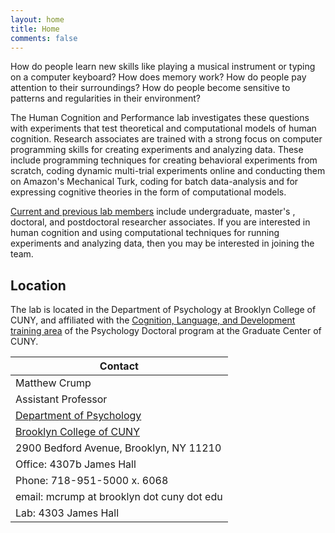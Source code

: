 ```yaml
---
layout: home
title: Home
comments: false
---
```


How do people learn new skills like playing a musical instrument or typing on a computer keyboard? How does memory work? How do people pay attention to their surroundings? How do people become sensitive to patterns and regularities in their environment?

The Human Cognition and Performance lab investigates these questions with experiments that test theoretical and computational models of human cognition. Research associates are trained with a strong focus on computer programming skills for creating experiments and analyzing data. These include programming techniques for creating behavioral experiments from scratch, coding dynamic multi-trial experiments online and conducting them on Amazon's Mechanical Turk, coding for batch data-analysis and for expressing cognitive theories in the form of computational models.

[Current and previous lab members](https://crumplab.github.io/people/) include undergraduate, master's , doctoral, and postdoctoral researcher associates. If you are interested in human cognition and using computational techniques for running experiments and analyzing data, then you may be interested in joining the team.

## Location

The lab is located in the Department of Psychology at Brooklyn College of CUNY, and affiliated with the [Cognition, Language, and Development training area](http://www.gc.cuny.edu/Page-Elements/Academics-Research-Centers-Initiatives/Doctoral-Programs/Psychology/Training-Areas/Cognition,-Language,-and-Development) of the Psychology Doctoral program at the Graduate Center of CUNY.

|   Contact   |
|-------------|
|Matthew Crump|
|Assistant Professor|
|[Department of Psychology](http://www.brooklyn.cuny.edu/web/academics/schools/naturalsciences/undergraduate/psychology.php)|
|[Brooklyn College of CUNY](http://www.brooklyn.cuny.edu/)|
|2900 Bedford Avenue, Brooklyn, NY 11210|
|Office: 4307b James Hall|
|Phone: 718-951-5000 x. 6068|
|email: mcrump at brooklyn dot cuny dot edu|
|Lab: 4303 James Hall|
